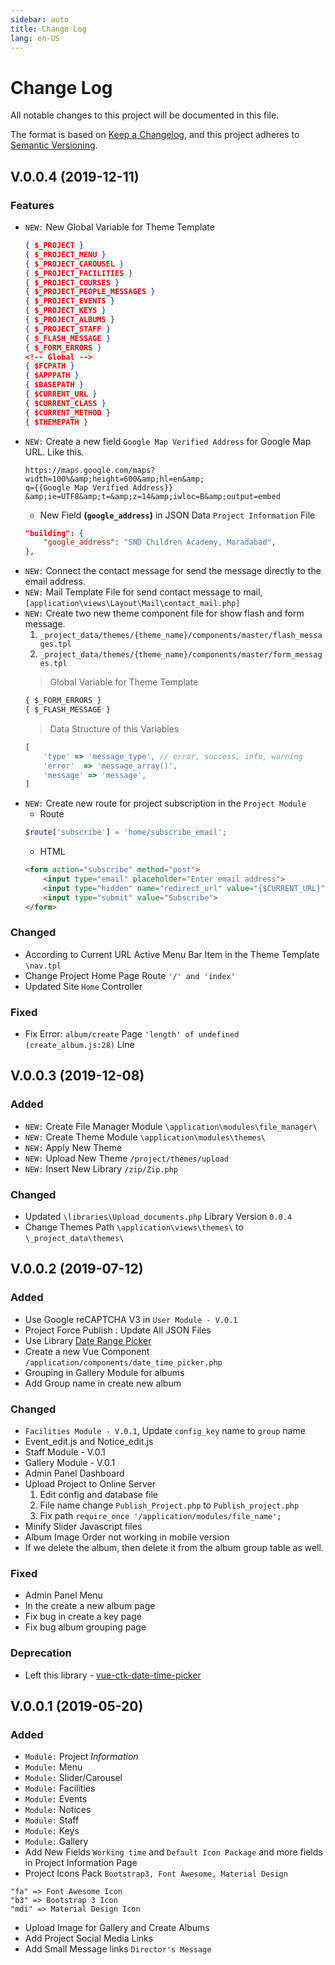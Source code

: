 ```yaml
---
sidebar: auto
title: Change Log
lang: en-US
---
```


# Change Log

All notable changes to this project will be documented in this file.

The format is based on [Keep a Changelog](https://keepachangelog.com/en/1.0.0/), and this project adheres to [Semantic Versioning](https://semver.org/spec/v2.0.0.html).


## V.0.0.4 (2019-12-11)

### Features

* `NEW:` New Global Variable for Theme Template
    ```json
    { $_PROJECT }
    { $_PROJECT_MENU }
    { $_PROJECT_CAROUSEL }
    { $_PROJECT_FACILITIES }
    { $_PROJECT_COURSES }
    { $_PROJECT_PEOPLE_MESSAGES }
    { $_PROJECT_EVENTS }
    { $_PROJECT_KEYS }
    { $_PROJECT_ALBUMS }
    { $_PROJECT_STAFF }
    { $_FLASH_MESSAGE }
    { $_FORM_ERRORS }
    <!-- Global -->
    { $FCPATH }
    { $APPPATH }
    { $BASEPATH }
    { $CURRENT_URL }
    { $CURRENT_CLASS }
    { $CURRENT_METHOD }
    { $THEMEPATH }
    ```
* `NEW:` Create a new field `Google Map Verified Address` for Google Map URL. Like this.
    ```url
    https://maps.google.com/maps?width=100%&amp;height=600&amp;hl=en&amp;
    q={{Google Map Verified Address}}
    &amp;ie=UTF8&amp;t=&amp;z=14&amp;iwloc=B&amp;output=embed
    ```
    - New Field **(`google_address`)** in JSON Data `Project Information` File
    ```json
    "building": {
        "google_address": "SND Children Academy, Moradabad",
    },
    ```
* `NEW:` Connect the contact message for send the message directly to the email address.
* `NEW:` Mail Template File for send contact message to mail, `[application\views\Layout\Mail\contact_mail.php]`
* `NEW:` Create two new theme component file for show flash and form message.
    1. `_project_data/themes/{theme_name}/components/master/flash_messages.tpl`
    2. `_project_data/themes/{theme_name}/components/master/form_messages.tpl`
    > Global Variable for Theme Template 
    ```js
    { $_FORM_ERRORS }
    { $_FLASH_MESSAGE }   
    ```
    > Data Structure of this Variables
    ```js
    [
        'type' => 'message_type', // error, success, info, warning
        'error'  => 'message_array()',
        'message' => 'message',
    ]
    ```
* `NEW:` Create new route for project subscription in the `Project Module`
    * Route
    ```php
    $route['subscribe'] = 'home/subscribe_email';
    ```
    * HTML
    ```html
    <form action="subscribe" method="post">
        <input type="email" placeholder="Enter email address">
        <input type="hidden" name="redirect_url" value="{$CURRENT_URL}">
        <input type="submit" value="Subscribe">
    </form>
    ```

### Changed

* According to Current URL Active Menu Bar Item in the Theme Template `\nav.tpl`
* Change Project Home Page Route `'/' and 'index'`
* Updated Site `Home` Controller

### Fixed

* Fix Error: `album/create` Page `'length' of undefined (create_album.js:28)` Line

## V.0.0.3 (2019-12-08)

### Added

* `NEW:` Create File Manager Module `\application\modules\file_manager\`
* `NEW:` Create Theme Module `\application\modules\themes\`
* `NEW:` Apply New Theme
* `NEW:` Upload New Theme `/project/themes/upload`
* `NEW:` Insert New Library `/zip/Zip.php`

### Changed

* Updated `\libraries\Upload_documents.php` Library Version `0.0.4`
* Change Themes Path `\application\views\themes\` to `\_project_data\themes\`

## V.0.0.2 (2019-07-12)

### Added

* Use Google reCAPTCHA V3 in `User Module - V.0.1`
* Project Force Publish : Update All JSON Files
* Use Library [Date Range Picker](http://www.daterangepicker.com)
* Create a new Vue Component `/application/components/date_time_picker.php`
* Grouping in Gallery Module for albums
* Add Group name in create new album

### Changed

* `Facilities Module - V.0.1`, Update `config_key` name to `group` name
* Event_edit.js and Notice_edit.js
* Staff Module - V.0.1
* Gallery Module - V.0.1
* Admin Panel Dashboard
* Upload Project to Online Server
  1. Edit config and database file
  2. File name change `Publish_Project.php` to `Publish_project.php`
  3. Fix path `require_once '/application/modules/file_name';`
* Minify Slider Javascript files
* Album Image Order not working in mobile version
* If we delete the album, then delete it from the album group table as well.

### Fixed

* Admin Panel Menu
* In the create a new album page
* Fix bug in create a key page
* Fix bug album grouping page

### Deprecation

* Left this library - [vue-ctk-date-time-picker](https://github.com/chronotruck/vue-ctk-date-time-picker?ref=madewithvuejs.com)

## V.0.0.1 (2019-05-20)

### Added

* `Module:` Project *Information*
* `Module:` Menu
* `Module:` Slider/Carousel
* `Module:` Facilities
* `Module:` Events
* `Module:` Notices
* `Module:` Staff
* `Module:` Keys
* `Module:` Gallery
* Add New Fields `Working time` and `Default Icon Package` and more fields in Project Information Page
* Project Icons Pack `Bootstrap3, Font Awesome, Material Design`

```
"fa" => Font Awesome Icon
"b3" => Bootstrap 3 Icon
"mdi" => Material Design Icon
```
* Upload Image for Gallery and Create Albums 
* Add Project Social Media Links
* Add Small Message links `Director's Message`